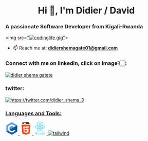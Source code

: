 <h1 align="center">Hi 👋, I'm Didier / David</h1>
<h3 align="left">A passionate Software Developer from Kigali-Rwanda</h3>

 <img src=["![codinglife gig](https://github.com/DidierShemaGatete/DidierShemaGatete/assets/122377873/9a6549cf-cd01-453d-a0ae-84fb796c5b68)"](https://media1.giphy.com/media/qgQUggAC3Pfv687qPC/giphy.gif)>

- 📫 Reach me at:   **didiershemagate01@gmail.com**

<h3 align="left">Connect with me on linkedin, click on image👇🏻:</h3>
<p align="left">
    <a href="https://www.linkedin.com/in/didier-shema-gatete-6b0036255/" target="blank"><img align="center" src="https://pbs.twimg.com/profile_images/1642699161211478017/35n5UjWg_400x400.jpg" alt="didier shema gatete" height="100" width="100" /></a>
 <p>
  
  <h3 align="left">twitter:</h3>
  <a href="https://twitter.com/Didier_shema_3" target="blank"><img align="center" src="" alt="https://twitter.com/didier_shema_3" height="30" width="40" </a> </p>


</p>

<h3 align="left">Languages and Tools:</h3>
<p align="left"> <a href="https://www.cprogramming.com/" target="_blank" rel="noreferrer"> <img src="https://raw.githubusercontent.com/devicons/devicon/master/icons/c/c-original.svg" alt="c" width="40" height="40"/> </a> <a href="https://www.w3.org/html/" target="_blank" rel="noreferrer"> <img src="https://raw.githubusercontent.com/devicons/devicon/master/icons/html5/html5-original-wordmark.svg" alt="html5" width="40" height="40"/> </a> <a href="https://reactjs.org/" target="_blank" rel="noreferrer"> <img src="https://raw.githubusercontent.com/devicons/devicon/master/icons/react/react-original-wordmark.svg" alt="react" width="40" height="40"/> </a> <a href="https://tailwindcss.com/" target="_blank" rel="noreferrer"> <img src="https://www.vectorlogo.zone/logos/tailwindcss/tailwindcss-icon.svg" alt="tailwind" width="40" height="40"/> </a> </p>


